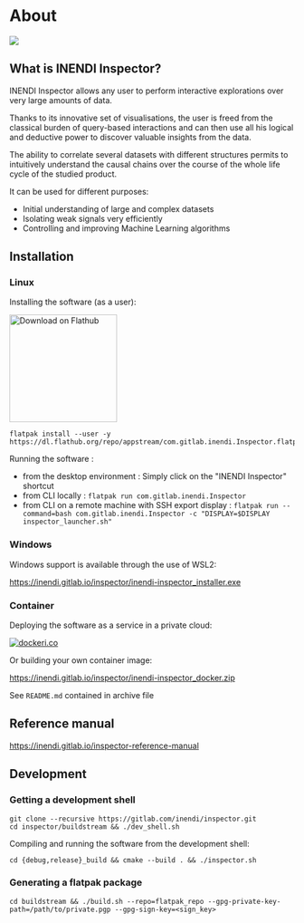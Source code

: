 # About

![](inspector_screenshot.png)

## What is INENDI Inspector?

INENDI Inspector allows any user to perform interactive explorations over very large amounts of data.

Thanks to its innovative set of visualisations, the user is freed from the classical burden of query-based interactions and can then use all his logical and deductive power to discover valuable insights from the data.

The ability to correlate several datasets with different structures permits to intuitively understand the causal chains over the course of the whole life cycle of the studied product.

It can be used for different purposes:
- Initial understanding of large and complex datasets
- Isolating weak signals very efficiently
- Controlling and improving Machine Learning algorithms

## Installation

### Linux

Installing the software (as a user):

<a href='https://flathub.org/apps/details/com.gitlab.inendi.Inspector'><img width='190px' alt='Download on Flathub' src='https://flathub.org/assets/badges/flathub-badge-en.png'/></a>


```
flatpak install --user -y https://dl.flathub.org/repo/appstream/com.gitlab.inendi.Inspector.flatpakref
```

Running the software :
* from the desktop environment : Simply click on the "INENDI Inspector" shortcut
* from CLI locally : ```flatpak run com.gitlab.inendi.Inspector```
* from CLI on a remote machine with SSH export display : ```flatpak run --command=bash com.gitlab.inendi.Inspector -c "DISPLAY=$DISPLAY inspector_launcher.sh"```

### Windows

Windows support is available through the use of WSL2:

https://inendi.gitlab.io/inspector/inendi-inspector_installer.exe

### Container

Deploying the software as a service in a private cloud:

[![dockeri.co](https://dockerico.blankenship.io/image/inendi/inspector)](https://hub.docker.com/r/inendi/inspector)


Or building your own container image:

https://inendi.gitlab.io/inspector/inendi-inspector_docker.zip


See ```README.md``` contained in archive file

## Reference manual

https://inendi.gitlab.io/inspector-reference-manual

## Development

### Getting a development shell

```
git clone --recursive https://gitlab.com/inendi/inspector.git
cd inspector/buildstream && ./dev_shell.sh
```

Compiling and running the software from the development shell:

```
cd {debug,release}_build && cmake --build . && ./inspector.sh
```

### Generating a flatpak package

```
cd buildstream && ./build.sh --repo=flatpak_repo --gpg-private-key-path=/path/to/private.pgp --gpg-sign-key=<sign_key>
```
